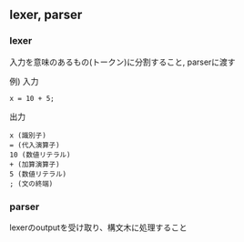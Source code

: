 ## lexer, parser
### lexer
入力を意味のあるもの(トークン)に分割すること, parserに渡す

例)
入力
```
x = 10 + 5;
```
出力
```
x (識別子)
= (代入演算子)
10 (数値リテラル)
+ (加算演算子)
5 (数値リテラル)
; (文の終端)
```
### parser
lexerのoutputを受け取り、構文木に処理すること